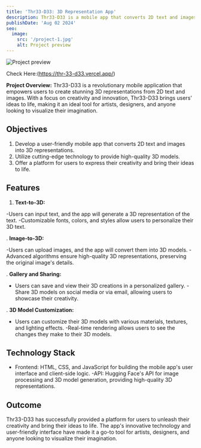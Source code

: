 ```yaml
---
title: 'Thr33-D33: 3D Representation App'
description: Thr33-D33 is a mobile app that converts 2D text and images into stunning 3D representations. Users can input text or upload images, and the app will generate a 3D model, bringing their creations to life.
publishDate: 'Aug 02 2024'
seo:
  image:
    src: '/project-1.jpg'
    alt: Project preview
---
```


![Project preview](/project-1.jpg)

Check Here:(<https://thr-33-d33.vercel.app/>)

**Project Overview:**
Thr33-D33 is a revolutionary mobile application that empowers users to create stunning 3D representations from 2D text and images. With a focus on creativity and innovation, Thr33-D33 brings users' ideas to life, making it an ideal tool for artists, designers, and anyone looking to visualize their imagination.

## Objectives

1. Develop a user-friendly mobile app that converts 2D text and images into 3D representations.
2. Utilize cutting-edge technology to provide high-quality 3D models.
3. Offer a platform for users to express their creativity and bring their ideas to life.

## Features

1. **Text-to-3D:**

-Users can input text, and the app will generate a 3D representation of the text.
-Customizable fonts, colors, and styles allow users to personalize their 3D text.

. **Image-to-3D:**

-Users can upload images, and the app will convert them into 3D models.
-Advanced algorithms ensure high-quality 3D representations, preserving the original image's details.

. **Gallery and Sharing:**

- Users can save and view their 3D creations in a personalized gallery.
  -Share 3D models on social media or via email, allowing users to showcase their creativity.

. **3D Model Customization:**

- Users can customize their 3D models with various materials, textures, and lighting effects.
  -Real-time rendering allows users to see the changes they make to their 3D models.

## Technology Stack

- Frontend: HTML, CSS, and JavaScript for building the mobile app's user interface and client-side logic.
  -API: Hugging Face's API for image processing and 3D model generation, providing high-quality 3D representations.

## Outcome

Thr33-D33 has successfully provided a platform for users to unleash their creativity and bring their ideas to life. The app's innovative technology and user-friendly interface have made it a go-to tool for artists, designers, and anyone looking to visualize their imagination.
